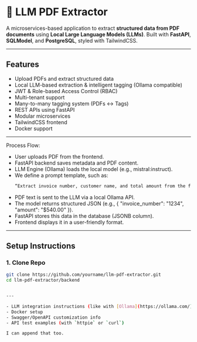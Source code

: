 # 🧠 LLM PDF Extractor

A microservices-based application to extract **structured data from PDF documents** using **Local Large Language Models (LLMs)**. Built with **FastAPI**, **SQLModel**, and **PostgreSQL**, styled with TailwindCSS.

---

## Features

- Upload PDFs and extract structured data
- Local LLM-based extraction & intelligent tagging (Ollama compatible)
- JWT & Role-based Access Control (RBAC)
- Multi-tenant support
- Many-to-many tagging system (PDFs ↔ Tags)
- REST APIs using FastAPI
- Modular microservices
- TailwindCSS frontend
- Docker support

---
Process Flow:
- User uploads PDF from the frontend.
- FastAPI backend saves metadata and PDF content.
- LLM Engine (Ollama) loads the local model (e.g., mistral:instruct).
- We define a prompt template, such as:
    ```bash
	“Extract invoice number, customer name, and total amount from the following text: ...”

- PDF text is sent to the LLM via a local Ollama API.
- The model returns structured JSON (e.g., { "invoice_number": "1234", "amount": "$540.00" }).
- FastAPI stores this data in the database (JSONB column).
- Frontend displays it in a user-friendly format.

---

## Setup Instructions

### 1. Clone Repo

```bash
git clone https://github.com/yourname/llm-pdf-extractor.git
cd llm-pdf-extractor/backend


---

- LLM integration instructions (like with [Ollama](https://ollama.com/))
- Docker setup
- Swagger/OpenAPI customization info
- API test examples (with `httpie` or `curl`)

I can append that too.
